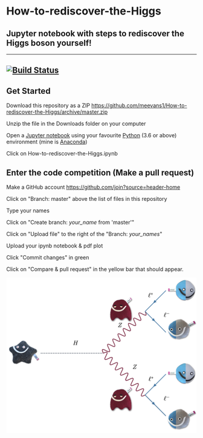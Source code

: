 # How-to-rediscover-the-Higgs 
## Jupyter notebook with steps to rediscover the Higgs boson yourself!
------
[![Build Status](https://dev.azure.com/me338/me338/_apis/build/status/How-to-rediscover-the-Higgs?branchName=master)](https://dev.azure.com/me338/me338)
----

## Get Started
Download this repository as a ZIP https://github.com/meevans1/How-to-rediscover-the-Higgs/archive/master.zip

Unzip the file in the Downloads folder on your computer

Open a [Jupyter notebook](https://jupyter.org) using your favourite [Python](https://www.python.org) (3.6 or above) environment (mine is [Anaconda](https://www.anaconda.com/distribution/))

Click on How-to-rediscover-the-Higgs.ipynb

## Enter the code competition (Make a pull request)
Make a GitHub account https://github.com/join?source=header-home

Click on "Branch: master" above the list of files in this repository

Type your names

Click on "Create branch: *your_name* from 'master'"

Click on "Upload file" to the right of the "Branch: *your_names*"

Upload your ipynb notebook & pdf plot

Click "Commit changes" in green

Click on "Compare & pull request" in the yellow bar that should appear.

![HZZ Feynman diagram](HZZ_feynman.png)
